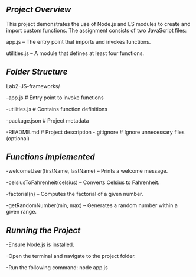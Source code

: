 ## *Project Overview*

This project demonstrates the use of Node.js and ES modules to create and import custom functions. The assignment consists of two JavaScript files:

app.js – The entry point that imports and invokes functions.

utilities.js – A module that defines at least four functions.


## *Folder Structure*

Lab2-JS-frameworks/

-app.js          # Entry point to invoke functions

-utilities.js    # Contains function definitions

-package.json    # Project metadata

-README.md       # Project description
-.gitignore      # Ignore unnecessary files (optional)


## *Functions Implemented*

-welcomeUser(firstName, lastName) – Prints a welcome message.

-celsiusToFahrenheit(celsius) – Converts Celsius to Fahrenheit.

-factorial(n) – Computes the factorial of a given number.

-getRandomNumber(min, max) – Generates a random number within a given range.

## *Running the Project*

-Ensure Node.js is installed.

-Open the terminal and navigate to the project folder.

-Run the following command: node app.js
